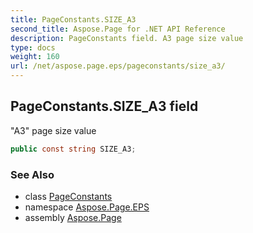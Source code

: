 ```yaml
---
title: PageConstants.SIZE_A3
second_title: Aspose.Page for .NET API Reference
description: PageConstants field. A3 page size value
type: docs
weight: 160
url: /net/aspose.page.eps/pageconstants/size_a3/
---
```

## PageConstants.SIZE_A3 field

"A3" page size value

```csharp
public const string SIZE_A3;
```

### See Also

* class [PageConstants](../)
* namespace [Aspose.Page.EPS](../../pageconstants/)
* assembly [Aspose.Page](../../../)


